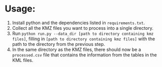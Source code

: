 # Usage:
1. Install python and the dependencies listed in `requirements.txt`.
1. Collect all the KMZ files you want to process into a single directory.
1. Run `python run.py --data_dir [path to directory containing kmz files]`, filling in `[path to directory containing kmz files]` with the path to the directory from the previous step.
1. In the same directory as the KMZ files, there should now be a `processed.csv` file that contains the information from the tables in the KML files.
